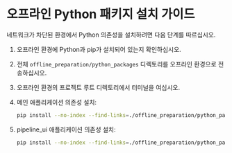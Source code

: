 # 오프라인 Python 패키지 설치 가이드

네트워크가 차단된 환경에서 Python 의존성을 설치하려면 다음 단계를 따르십시오.

1.  오프라인 환경에 Python과 pip가 설치되어 있는지 확인하십시오.
2.  전체 `offline_preparation/python_packages` 디렉토리를 오프라인 환경으로 전송하십시오.
3.  오프라인 환경의 프로젝트 루트 디렉토리에서 터미널을 여십시오.

4.  메인 애플리케이션 의존성 설치:
    ```bash
    pip install --no-index --find-links=./offline_preparation/python_packages/main_app_packages -r requirements.txt
    ```

5.  pipeline_ui 애플리케이션 의존성 설치:
    ```bash
    pip install --no-index --find-links=./offline_preparation/python_packages/pipeline_ui_packages -r pipeline_ui/requirements.txt
    ``` 